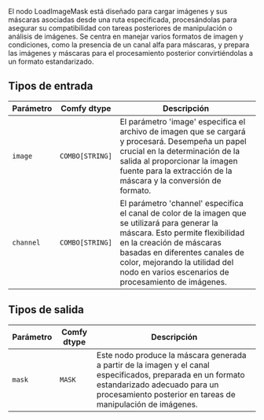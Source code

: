 
El nodo LoadImageMask está diseñado para cargar imágenes y sus máscaras asociadas desde una ruta especificada, procesándolas para asegurar su compatibilidad con tareas posteriores de manipulación o análisis de imágenes. Se centra en manejar varios formatos de imagen y condiciones, como la presencia de un canal alfa para máscaras, y prepara las imágenes y máscaras para el procesamiento posterior convirtiéndolas a un formato estandarizado.
## Tipos de entrada
| Parámetro | Comfy dtype | Descripción |
|-----------|-------------|-------------|
| `image`   | `COMBO[STRING]` | El parámetro 'image' especifica el archivo de imagen que se cargará y procesará. Desempeña un papel crucial en la determinación de la salida al proporcionar la imagen fuente para la extracción de la máscara y la conversión de formato. |
| `channel` | `COMBO[STRING]` | El parámetro 'channel' especifica el canal de color de la imagen que se utilizará para generar la máscara. Esto permite flexibilidad en la creación de máscaras basadas en diferentes canales de color, mejorando la utilidad del nodo en varios escenarios de procesamiento de imágenes. |

## Tipos de salida

| Parámetro | Comfy dtype | Descripción |
|-----------|-------------|-------------|
| `mask`    | `MASK`      | Este nodo produce la máscara generada a partir de la imagen y el canal especificados, preparada en un formato estandarizado adecuado para un procesamiento posterior en tareas de manipulación de imágenes. |